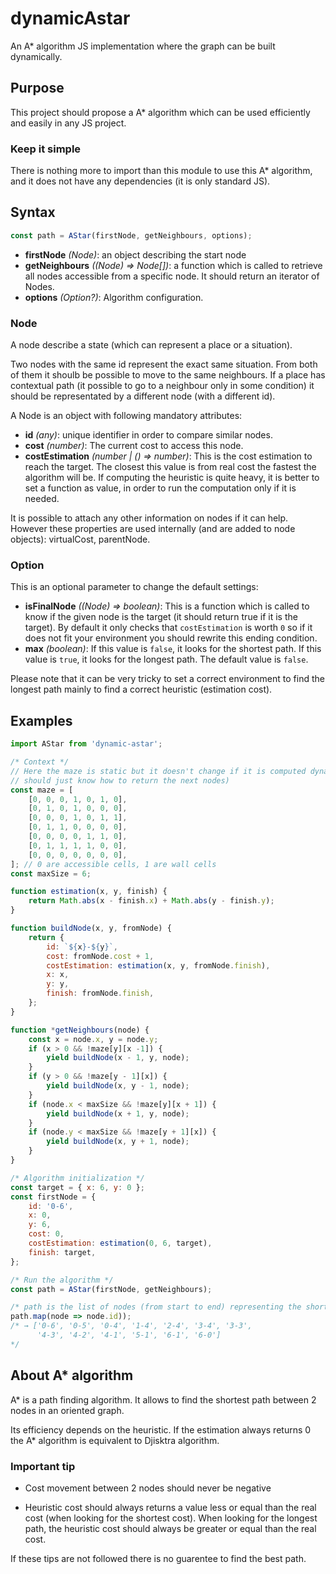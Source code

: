 # dynamicAstar
An A* algorithm JS implementation where the graph can be built dynamically.

## Purpose

This project should propose a A* algorithm which can be used efficiently and easily in any JS project.

### Keep it simple

There is nothing more to import than this module to use this A* algorithm, and it does not have any dependencies (it is only standard JS).

## Syntax

```js
const path = AStar(firstNode, getNeighbours, options);
```

* **firstNode** _(Node)_: an object describing the start node
* **getNeighbours** _((Node) => Node[])_: a function which is called to retrieve all nodes accessible from a specific node. It should return an iterator of Nodes.
* **options** _(Option?)_: Algorithm configuration.

### Node ###

A node describe a state (which can represent a place or a situation).

Two nodes with the same id represent the exact same situation. From both of them it shoulb be possible to move to the same neighbours. If a place has contextual path (it possible to go to a neighbour only in some condition) it should be representated by a different node (with a different id).

A Node is an object with following mandatory attributes:

* **id** _(any)_: unique identifier in order to compare similar nodes.
* **cost** _(number)_: The current cost to access this node.
* **costEstimation** _(number | () => number)_: This is the cost estimation to reach the target. The closest this value is from real cost the fastest the algorithm will be.
If computing the heuristic is quite heavy, it is better to set a function as value, in order to run the computation only if it is needed.

It is possible to attach any other information on nodes if it can help.
However these properties are used internally (and are added to node objects): virtualCost, parentNode.

### Option ###

This is an optional parameter to change the default settings:

* **isFinalNode** _((Node) => boolean)_: This is a function which is called to know if the given node is the target (it should return true if it is the target). By default it only checks that `costEstimation` is worth `0` so if it does not fit your environment you should rewrite this ending condition.
* **max** _(boolean)_: If this value is `false`, it looks for the shortest path. If this value is `true`, it looks for the longest path. The default value is `false`.

Please note that it can be very tricky to set a correct environment to find the longest path mainly to find a correct heuristic (estimation cost).

## Examples

```js
import AStar from 'dynamic-astar';

/* Context */
// Here the maze is static but it doesn't change if it is computed dynamically (getNeighbours
// should just know how to return the next nodes)
const maze = [
    [0, 0, 0, 1, 0, 1, 0],
    [0, 1, 0, 1, 0, 0, 0],
    [0, 0, 0, 1, 0, 1, 1],
    [0, 1, 1, 0, 0, 0, 0],
    [0, 0, 0, 0, 1, 1, 0],
    [0, 1, 1, 1, 1, 0, 0],
    [0, 0, 0, 0, 0, 0, 0],
]; // 0 are accessible cells, 1 are wall cells
const maxSize = 6;

function estimation(x, y, finish) {
    return Math.abs(x - finish.x) + Math.abs(y - finish.y);
}

function buildNode(x, y, fromNode) {
    return {
        id: `${x}-${y}`,
        cost: fromNode.cost + 1,
        costEstimation: estimation(x, y, fromNode.finish),
        x: x,
        y: y,
        finish: fromNode.finish,
    };
}

function *getNeighbours(node) {
    const x = node.x, y = node.y;
    if (x > 0 && !maze[y][x -1]) {
        yield buildNode(x - 1, y, node);
    }
    if (y > 0 && !maze[y - 1][x]) {
        yield buildNode(x, y - 1, node);
    }
    if (node.x < maxSize && !maze[y][x + 1]) {
        yield buildNode(x + 1, y, node);
    }
    if (node.y < maxSize && !maze[y + 1][x]) {
        yield buildNode(x, y + 1, node);
    }
}

/* Algorithm initialization */
const target = { x: 6, y: 0 };
const firstNode = {
    id: '0-6',
    x: 0,
    y: 6,
    cost: 0,
    costEstimation: estimation(0, 6, target),
    finish: target,
};

/* Run the algorithm */
const path = AStar(firstNode, getNeighbours);

/* path is the list of nodes (from start to end) representing the shortest path */
path.map(node => node.id));
/* → ['0-6', '0-5', '0-4', '1-4', '2-4', '3-4', '3-3',
      '4-3', '4-2', '4-1', '5-1', '6-1', '6-0']
*/
```

## About A* algorithm

A* is a path finding algorithm. It allows to find the shortest path between 2 nodes in an oriented graph.

Its efficiency depends on the heuristic. If the estimation always returns 0 the A* algorithm is equivalent to Djisktra algorithm.

### Important tip

* Cost movement between 2 nodes should never be negative

* Heuristic cost should always returns a value less or equal than the real cost (when looking for the shortest cost). When looking for the longest path, the heuristic cost should always be greater or equal than the real cost.

If these tips are not followed there is no guarentee to find the best path.
